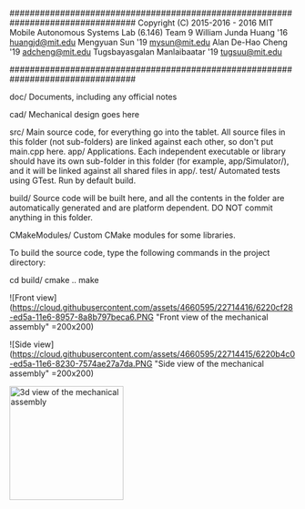 #################################################################################
Copyright (C) 2015-2016 - 2016 MIT Mobile Autonomous Systems Lab (6.146) Team 9
  William Junda Huang '16 <huangjd@mit.edu>
  Mengyuan Sun '19 <mysun@mit.edu>
  Alan De-Hao Cheng '19 <adcheng@mit.edu>
  Tugsbayasgalan Manlaibaatar '19 <tugsuu@mit.edu>

#################################################################################

doc/    Documents, including any official notes

cad/    Mechanical design goes here

src/    Main source code, for everything go into the tablet. All source files in this folder (not sub-folders) are linked against each other, so don't put main.cpp here.
  app/  Applications. Each independent executable or library should have its own sub-folder in this folder (for example, app/Simulator/), and it will be linked against all shared files in app/.
  test/ Automated tests using GTest. Run by default build.
 
build/  Source code will be built here, and all the contents in the folder are automatically generated and are platform dependent. DO NOT commit anything in this folder.
 
CMakeModules/ Custom CMake modules for some libraries.


To build the source code, type the following commands in the project directory:

  cd build/
  cmake ..
  make
  


![Front view](https://cloud.githubusercontent.com/assets/4660595/22714416/6220cf28-ed5a-11e6-8957-8a8b797beca6.PNG "Front view of the mechanical assembly" =200x200)

![Side view](https://cloud.githubusercontent.com/assets/4660595/22714415/6220b4c0-ed5a-11e6-8230-7574ae27a7da.PNG "Side view of the mechanical assembly" =200x200)

<img src="https://cloud.githubusercontent.com/assets/4660595/22714417/6224cdda-ed5a-11e6-87d0-933745653ffd.PNG" width="200" title="3d view of the mechanical assembly" >

